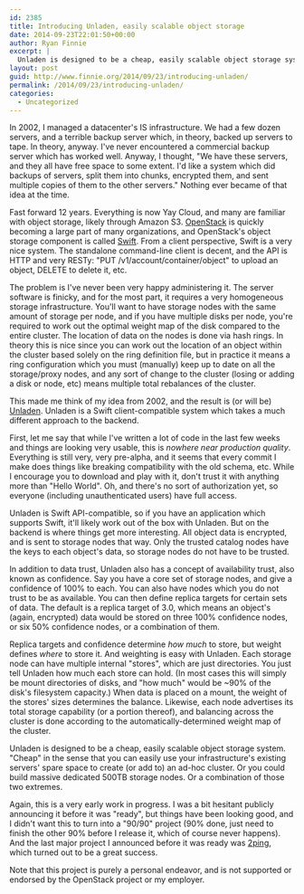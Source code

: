 ```yaml
---
id: 2385
title: Introducing Unladen, easily scalable object storage
date: 2014-09-23T22:01:50+00:00
author: Ryan Finnie
excerpt: |
  Unladen is designed to be a cheap, easily scalable object storage system.  "Cheap" in the sense that you can easily use your infrastructure's existing servers' spare space to create (or add to) an ad-hoc cluster.  Or you could build massive dedicated 500TB storage nodes.  Or a combination of those two extremes.
layout: post
guid: http://www.finnie.org/2014/09/23/introducing-unladen/
permalink: /2014/09/23/introducing-unladen/
categories:
  - Uncategorized
---
```

In 2002, I managed a datacenter's IS infrastructure. We had a few dozen servers, and a terrible backup server which, in theory, backed up servers to tape. In theory, anyway. I've never encountered a commercial backup server which has worked well. Anyway, I thought, "We have these servers, and they all have free space to some extent. I'd like a system which did backups of servers, split them into chunks, encrypted them, and sent multiple copies of them to the other servers." Nothing ever became of that idea at the time.

Fast forward 12 years. Everything is now Yay Cloud, and many are familiar with object storage, likely through Amazon S3. [OpenStack](http://www.openstack.org/) is quickly becoming a large part of many organizations, and OpenStack's object storage component is called [Swift](http://swift.openstack.org/). From a client perspective, Swift is a very nice system. The standalone command-line client is decent, and the API is HTTP and very RESTy: "PUT /v1/account/container/object" to upload an object, DELETE to delete it, etc.

The problem is I've never been very happy administering it. The server software is finicky, and for the most part, it requires a very homogeneous storage infrastructure. You'll want to have storage nodes with the same amount of storage per node, and if you have multiple disks per node, you're required to work out the optimal weight map of the disk compared to the entire cluster. The location of data on the nodes is done via hash rings. In theory this is nice since you can work out the location of an object within the cluster based solely on the ring definition file, but in practice it means a ring configuration which you must (manually) keep up to date on all the storage/proxy nodes, and any sort of change to the cluster (losing or adding a disk or node, etc) means multiple total rebalances of the cluster.

This made me think of my idea from 2002, and the result is (or will be) [Unladen](https://github.com/rfinnie/unladen). Unladen is a Swift client-compatible system which takes a much different approach to the backend.

First, let me say that while I've written a lot of code in the last few weeks and things are looking very usable, this is _nowhere near production quality_. Everything is still very, very pre-alpha, and it seems that every commit I make does things like breaking compatibility with the old schema, etc. While I encourage you to download and play with it, don't trust it with anything more than "Hello World". Oh, and there's no sort of authorization yet, so everyone (including unauthenticated users) have full access.

Unladen is Swift API-compatible, so if you have an application which supports Swift, it'll likely work out of the box with Unladen. But on the backend is where things get more interesting. All object data is encrypted, and is sent to storage nodes that way. Only the trusted catalog nodes have the keys to each object's data, so storage nodes do not have to be trusted.

In addition to data trust, Unladen also has a concept of availability trust, also known as confidence. Say you have a core set of storage nodes, and give a confidence of 100% to each. You can also have nodes which you do not trust to be as available. You can then define replica targets for certain sets of data. The default is a replica target of 3.0, which means an object's (again, encrypted) data would be stored on three 100% confidence nodes, or six 50% confidence nodes, or a combination of them.

Replica targets and confidence determine _how much_ to store, but weight defines _where_ to store it. And weighting is easy with Unladen. Each storage node can have multiple internal "stores", which are just directories. You just tell Unladen how much each store can hold. (In most cases this will simply be mount directories of disks, and "how much" would be ~90% of the disk's filesystem capacity.) When data is placed on a mount, the weight of the stores' sizes determines the balance. Likewise, each node advertises its total storage capability (or a portion thereof), and balancing across the cluster is done according to the automatically-determined weight map of the cluster.

Unladen is designed to be a cheap, easily scalable object storage system. "Cheap" in the sense that you can easily use your infrastructure's existing servers' spare space to create (or add to) an ad-hoc cluster. Or you could build massive dedicated 500TB storage nodes. Or a combination of those two extremes.

Again, this is a very early work in progress. I was a bit hesitant publicly announcing it before it was "ready", but things have been looking good, and I didn't want this to turn into a "90/90" project (90% done, just need to finish the other 90% before I release it, which of course never happens). And the last major project I announced before it was ready was [2ping](http://www.finnie.org/software/2ping/), which turned out to be a great success.

Note that this project is purely a personal endeavor, and is not supported or endorsed by the OpenStack project or my employer.
